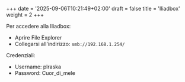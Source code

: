 +++
date = '2025-09-06T10:21:49+02:00'
draft = false
title = 'Iliadbox'
weight = 2
+++

Per accedere alla Iliadbox:
- Aprire File Explorer
- Collegarsi all'indirizzo: `smb://192.168.1.254/`

Credenziali:
- Username: plraska
- Password: Cuor_di_mele